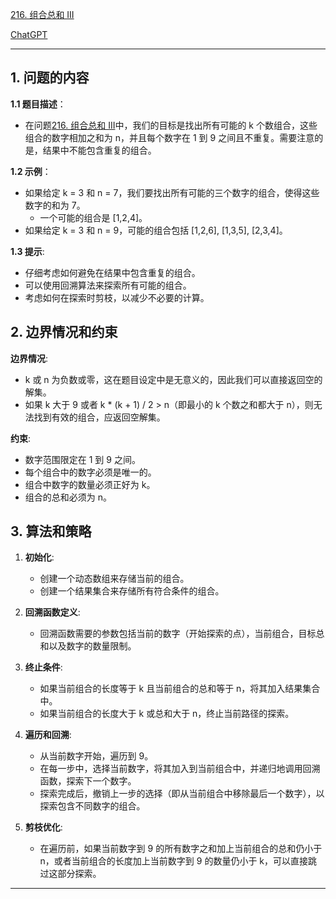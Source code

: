 [216. 组合总和 III](https://leetcode.cn/problems/combination-sum-iii)

[ChatGPT](https://chat.openai.com/share/090cc998-e1bb-4d8b-ad13-fd987f76e2d9)

---

## 1. 问题的内容
**1.1 题目描述**：
- 在问题[216. 组合总和 III](https://leetcode.cn/problems/combination-sum-iii)中，我们的目标是找出所有可能的 k 个数组合，这些组合的数字相加之和为 n，并且每个数字在 1 到 9 之间且不重复。需要注意的是，结果中不能包含重复的组合。

**1.2 示例**：
- 如果给定 k = 3 和 n = 7，我们要找出所有可能的三个数字的组合，使得这些数字的和为 7。
  - 一个可能的组合是 [1,2,4]。
- 如果给定 k = 3 和 n = 9，可能的组合包括 [1,2,6], [1,3,5], [2,3,4]。

**1.3 提示**:
- 仔细考虑如何避免在结果中包含重复的组合。
- 可以使用回溯算法来探索所有可能的组合。
- 考虑如何在探索时剪枝，以减少不必要的计算。

## 2. 边界情况和约束
**边界情况**:
- k 或 n 为负数或零，这在题目设定中是无意义的，因此我们可以直接返回空的解集。
- 如果 k 大于 9 或者 k * (k + 1) / 2 > n（即最小的 k 个数之和都大于 n），则无法找到有效的组合，应返回空解集。

**约束**:
- 数字范围限定在 1 到 9 之间。
- 每个组合中的数字必须是唯一的。
- 组合中数字的数量必须正好为 k。
- 组合的总和必须为 n。

## 3. 算法和策略
1. **初始化**:
   - 创建一个动态数组来存储当前的组合。
   - 创建一个结果集合来存储所有符合条件的组合。

2. **回溯函数定义**:
   - 回溯函数需要的参数包括当前的数字（开始探索的点），当前组合，目标总和以及数字的数量限制。

3. **终止条件**:
   - 如果当前组合的长度等于 k 且当前组合的总和等于 n，将其加入结果集合中。
   - 如果当前组合的长度大于 k 或总和大于 n，终止当前路径的探索。

4. **遍历和回溯**:
   - 从当前数字开始，遍历到 9。
   - 在每一步中，选择当前数字，将其加入到当前组合中，并递归地调用回溯函数，探索下一个数字。
   - 探索完成后，撤销上一步的选择（即从当前组合中移除最后一个数字），以探索包含不同数字的组合。

5. **剪枝优化**:
   - 在遍历前，如果当前数字到 9 的所有数字之和加上当前组合的总和仍小于 n，或者当前组合的长度加上当前数字到 9 的数量仍小于 k，可以直接跳过这部分探索。

---
